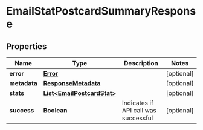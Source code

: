 
# EmailStatPostcardSummaryResponse

## Properties
Name | Type | Description | Notes
------------ | ------------- | ------------- | -------------
**error** | [**Error**](Error.md) |  |  [optional]
**metadata** | [**ResponseMetadata**](ResponseMetadata.md) |  |  [optional]
**stats** | [**List&lt;EmailPostcardStat&gt;**](EmailPostcardStat.md) |  |  [optional]
**success** | **Boolean** | Indicates if API call was successful |  [optional]



